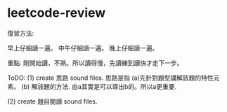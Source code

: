 # leetcode-review

復習方法:

早上仔細讀一遍。
中午仔細讀一遍。
晚上仔細讀一遍。

重點: 剛開始讀，不熟。所以讀得慢，先讀練到讀快才走下一步。

ToDO:
(1) create 思路 sound files. 
思路是指 (a)先針對題型講解該題的特性元素。 (b) 解該題的方法. 由a其實是可以導出b的。所以a更重要.

(2) create 題目閱讀 sound files.

